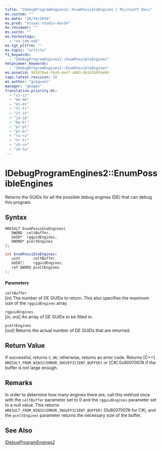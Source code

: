 ```yaml
---
title: "IDebugProgramEngines2::EnumPossibleEngines | Microsoft Docs"
ms.custom: ""
ms.date: "10/19/2016"
ms.prod: "visual-studio-dev14"
ms.reviewer: ""
ms.suite: ""
ms.technology: 
  - "vs-ide-sdk"
ms.tgt_pltfrm: ""
ms.topic: "article"
f1_keywords: 
  - "IDebugProgramEngines2::EnumPossibleEngines"
helpviewer_keywords: 
  - "IDebugProgramEngines2::EnumPossibleEngines"
ms.assetid: 993d70a4-f6a5-4e47-a603-0b162b9fde00
caps.latest.revision: 10
ms.author: "gregvanl"
manager: "ghogen"
translation.priority.mt: 
  - "cs-cz"
  - "de-de"
  - "es-es"
  - "fr-fr"
  - "it-it"
  - "ja-jp"
  - "ko-kr"
  - "pl-pl"
  - "pt-br"
  - "ru-ru"
  - "tr-tr"
  - "zh-cn"
  - "zh-tw"
---
```

# IDebugProgramEngines2::EnumPossibleEngines
Returns the GUIDs for all the possible debug engines (DE) that can debug this program.  
  
## Syntax  
  
```cpp#  
HRESULT EnumPossibleEngines(   
   DWORD  celtBuffer,  
   GUID*  rgguidEngines,  
   DWORD* pceltEngines  
);  
```  
  
```c#  
int EnumPossibleEngines(   
   uint      celtBuffer,  
   GUID[]    rgguidEngines,  
   ref DWORD pceltEngines  
);  
```  
  
#### Parameters  
 `celtBuffer`  
 [in] The number of DE GUIDs to return. This also specifies the maximum size of the `rgguidEngines` array.  
  
 `rgguidEngines`  
 [in, out] An array of DE GUIDs to be filled in.  
  
 `pceltEngines`  
 [out] Returns the actual number of DE GUIDs that are returned.  
  
## Return Value  
 If successful, returns `S_OK`; otherwise, returns an error code. Returns [C++] `HRESULT_FROM_WIN32(ERROR_INSUFFICIENT_BUFFER)` or [C#] 0x8007007A if the buffer is not large enough.  
  
## Remarks  
 In order to determine how many engines there are, call this method once with the `celtBuffer` parameter set to 0 and the `rgguidEngines` parameter set to a null value. This returns `HRESULT_FROM_WIN32(ERROR_INSUFFICIENT_BUFFER)` (0x8007007A for C#), and the `pceltEngines` parameter returns the necessary size of the buffer.  
  
## See Also  
 [IDebugProgramEngines2](../extensibility/idebugprogramengines2.md)